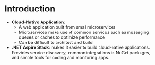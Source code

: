 # Introduction

* **Cloud-Native Application**:
  * A web application built from small microservices
  * Microservices make use of common services such as messaging queues or caches to optimize performance
  * Can be difficult to architect and build
* **.NET Aspire Stack**: makes it easier to build cloud-native applications. Provides service discovery, common integrations in NuGet packages, and simple tools for coding and monitoring apps.
